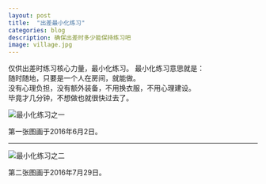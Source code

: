 ```yaml
---
layout: post
title:  "出差最小化练习"
categories: blog
description: 确保出差时多少能保持练习吧
image: village.jpg
---
```



仅供出差时练习核心力量，最小化练习。
最小化练习意思就是：   
随时随地，只要是一个人在房间，就能做。    
没有心理负担，没有额外装备，不用换衣服，不用心理建设。   
毕竟才几分钟，不想做也就很快过去了。     

![最小化练习之一](http://7xtcjb.com2.z0.glb.clouddn.com/%E6%9C%80%E5%B0%8F%E5%8C%96%E7%BB%83%E4%B9%A02.jpg)

第一张图画于2016年6月2日。

---

![最小化练习之二](http://7xtcjb.com2.z0.glb.clouddn.com/%E6%9C%80%E5%B0%8F%E5%8C%96%E7%BB%83%E4%B9%A02.jpg)

第二张图画于2016年7月29日。




